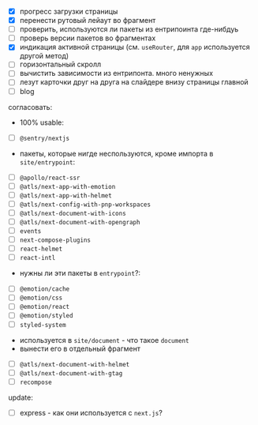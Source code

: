 - [x] прогресс загрузки страницы
- [x] перенести рутовый лейаут во фрагмент
- [ ] проверить, используются ли пакеты из ентрипоинта где-нибдуь
- [ ] проверь версии пакетов во фрагментах
- [x] индикация активной страницы (см. `useRouter`, для `app` используется другой метод)
- [ ] горизонтальный скролл
- [ ] вычистить зависимости из ентрипонта. много ненужных
- [ ] лезут карточки друг на друга на слайдере внизу страницы главной
- [ ] blog

согласовать:

- 100% usable:
- [ ] `@sentry/nextjs`

- пакеты, которые нигде неспользуются, кроме импорта в `site/entrypoint`:
- [ ] `@apollo/react-ssr`
- [ ] `@atls/next-app-with-emotion`
- [ ] `@atls/next-app-with-helmet`
- [ ] `@atls/next-config-with-pnp-workspaces`
- [ ] `@atls/next-document-with-icons`
- [ ] `@atls/next-document-with-opengraph`
- [ ] `events`
- [ ] `next-compose-plugins`
- [ ] `react-helmet`
- [ ] `react-intl`

- нужны ли эти пакеты в `entrypoint`?:
- [ ] `@emotion/cache`
- [ ] `@emotion/css`
- [ ] `@emotion/react`
- [ ] `@emotion/styled`
- [ ] `styled-system`

- используется в `site/document` - что такое `document`
- вынести его в отдельный фрагмент
- [ ] `@atls/next-document-with-helmet`
- [ ] `@atls/next-document-with-gtag`
- [ ] `recompose`

update:

- [ ] express - как они используется с `next.js`?
